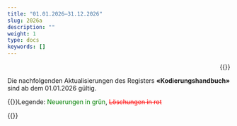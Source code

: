 ```yaml
---
title: "01.01.2026–31.12.2026"
slug: 2026a
description: ""
weight: 1
type: docs
keywords: []
---
```


<p style="text-align: right;">{{<printButton>}}
  
Die nachfolgenden Aktualisierungen des Registers **«Kodierungshandbuch»** sind ab dem 01.01.2026 gültig. 
  
{{<markdown>}}Legende: <font color="green">Neuerungen in grün</font>, <font color="red">~~Löschungen in rot~~</font>
  
 {{</markdown>}}